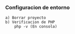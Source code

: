 ### Configuracion de entorno
    a) Borrar proyecto
    b) Verificacion de PHP 
        php -v (En consola)